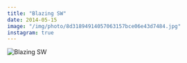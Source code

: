 ```yaml
---
title: "Blazing SW"
date: 2014-05-15
image: "/img/photo/8d31894914057063157bce06e43d7484.jpg"
instagram: true
---
```


![Blazing SW](/img/photo/8d31894914057063157bce06e43d7484.jpg)

